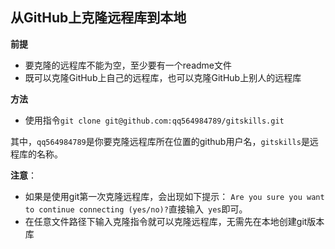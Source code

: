 ## 从GitHub上克隆远程库到本地  ##

**前提**

- 要克隆的远程库不能为空，至少要有一个readme文件
- 既可以克隆GitHub上自己的远程库，也可以克隆GitHub上别人的远程库


**方法**

 - 使用指令`git clone git@github.com:qq564984789/gitskills.git` 

其中，`qq564984789`是你要克隆远程库所在位置的github用户名，`gitskills`是远程库的名称。

**注意**：

- 如果是使用git第一次克隆远程库，会出现如下提示：
`Are you sure you want to continue connecting (yes/no)?`直接输入` yes`即可。
- 在任意文件路径下输入克隆指令就可以克隆远程库，无需先在本地创建git版本库

